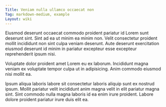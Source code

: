 ```yaml
---
Title: Veniam nulla ullamco occaecat non
Tag: markdown-medium, example
Layout: wiki
---
```

Eiusmod deserunt occaecat commodo proident pariatur id Lorem sunt deserunt sint. Sint ad ea ut minim ea minim non. Velit consectetur proident mollit incididunt non sint culpa veniam deserunt. Aute deserunt exercitation eiusmod deserunt id minim in pariatur excepteur esse excepteur reprehenderit ipsum nisi.

Voluptate dolor proident amet Lorem eu ex laborum. Incididunt magna veniam ex voluptate tempor culpa ut in adipisicing. Anim commodo eiusmod nisi mollit ea.

Ipsum aliqua laboris labore sit consectetur laboris aliquip sunt ex nostrud ipsum. Mollit pariatur velit incididunt anim magna velit in elit pariatur magna sint. Sint commodo nulla magna laboris id ea enim irure proident. Labore dolore proident pariatur irure duis elit ea.